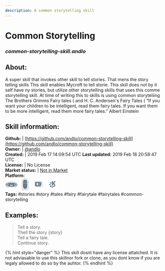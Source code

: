 ```yaml
---
description: A common storytelling skill
---
```


# Common Storytelling  
### _common-storytelling-skill.andlo_  
## About:  
A super skill that invokes other skill to tell stories. That mens the story telling skills
This skill enables Mycroft to tell storie. This skill does not by it self have ny stories, but utilize other
storytelling skills that uses this comme storytelling skill.
At time of writing this to skills is using common storyteliing
The Brothers Grimms Fairy tales (
and
H. C. Andersen's Fairy Tales (
“If you want your children to be intelligent, read them fairy tales. If you want them to be more
intelligent, read them more fairy tales.”
Albert Einstein

## Skill information:  
**Github:** | [https://github.com/andlo/common-storytelling-skill](https://github.com/andlo/common-storytelling-skill)  
**Owner:** | [@andlo](https://github.com/andlo)  
**Created:** | 2019 Feb 17 14:09:54 UTC  **Last updated:** 2019 Feb 18 20:58:47 UTC  
**License:** | No License  
**Market status:** | [Not in Market](https://market.mycroft.ai/skill/)  
**Platform:**  
 ![Mark I](../.gitbook/assets/mark-1-icon.png)  ![Mark II](../.gitbook/assets/mark-2-icon.png)  ![Picroft](../.gitbook/assets/picroft-icon.png)  ![plasmoid](../.gitbook/assets/kde.png)   
**Tags:** \#stories \#story \#tales \#fairy \#fairytale \#fairytales \#common-storytelling   
## Examples:  
> Tell a story.  
> Thell the story {story}  
> Tell a fairy tale.  
> Continue story.  
  
{% hint style="danger" %}
This skill dosnt have any license attatched. It is not adviasable to use this skillnor fork or clone, as you dont know if you are legaly allowed to do so by the auhtor.
{% endhint %}
